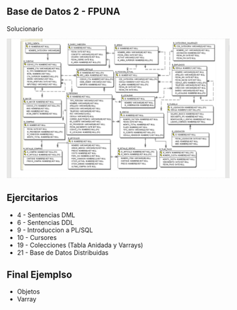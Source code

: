## Base de Datos 2 - FPUNA ##

Solucionario

<img src="SCHEMA.png" wdth="100%">

## Ejercitarios ##
 * 4 - Sentencias DML
 * 6 - Sentencias DDL
 * 9 - Introduccion a PL/SQL 
 * 10 - Cursores
 * 19 - Colecciones (Tabla Anidada y Varrays)
 * 21 - Base de Datos Distribuidas


##  Final Ejemplso ##
 * Objetos
 * Varray